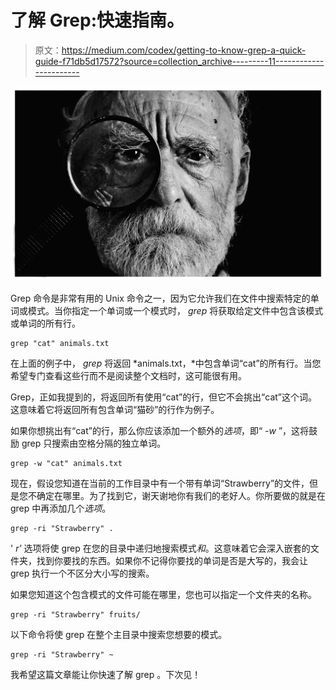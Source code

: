 # 了解 Grep:快速指南。

> 原文：<https://medium.com/codex/getting-to-know-grep-a-quick-guide-f71db5d17572?source=collection_archive---------11----------------------->

![](img/d7ee760713b2a375bb9a11dc04708f4f.png)

Grep 命令是非常有用的 Unix 命令之一，因为它允许我们在文件中搜索特定的单词或模式。当你指定一个单词或一个模式时， *grep* 将获取给定文件中包含该模式或单词的所有行。

```
grep "cat" animals.txt
```

在上面的例子中， *grep* 将返回 *animals.txt，*中包含单词“cat”的所有行。当您希望专门查看这些行而不是阅读整个文档时，这可能很有用。

Grep，正如我提到的，将返回所有使用“cat”的行，但它不会挑出“cat”这个词。这意味着它将返回所有包含单词“猫砂”的行作为例子。

如果你想挑出有“cat”的行，那么你应该添加一个额外的*选项*，即“ *-w* ”，这将鼓励 grep 只搜索由空格分隔的独立单词。

```
grep -w "cat" animals.txt
```

现在，假设您知道在当前的工作目录中有一个带有单词“Strawberry”的文件，但是您不确定在哪里。为了找到它，谢天谢地你有我们的老好人。你所要做的就是在 grep 中再添加几个*选项*。

```
grep -ri "Strawberry" .
```

' *r'* 选项将使 grep 在您的目录中递归地搜索模式*和*。这意味着它会深入嵌套的文件夹，找到你要找的东西。如果你不记得你要找的单词是否是大写的，我会让 grep 执行一个不区分大小写的搜索。

如果您知道这个包含模式的文件可能在哪里，您也可以指定一个文件夹的名称。

```
grep -ri "Strawberry" fruits/
```

以下命令将使 grep 在整个主目录中搜索您想要的模式。

```
grep -ri "Strawberry" ~
```

我希望这篇文章能让你快速了解 grep 。下次见！